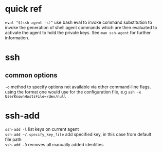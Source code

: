 # quick ref  

`eval "$(ssh-agent -s)"`  use bash eval to invoke command substitution to invoke the generation of shell agent commands which are then evaluated to activate the agent to hold the private keys. See `man ssh-agent` for further information.  

# ssh  

## common options  
`-o` method to specify options not available via other command-line flags, using the format one would use for the configuration file, e.g `ssh -o UserKnownHostsFile=/dev/null`  

# ssh-add  

`ssh-add -l` list keys on current agent  
`ssh-add ~/.specify_key_file` add specified key, in this case from default file path  
`ssh-add -D` removes all manually added identities  
